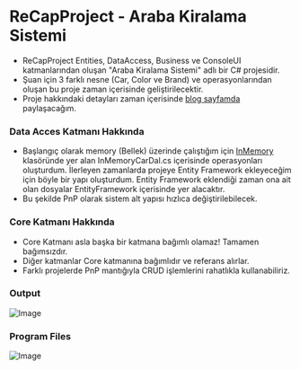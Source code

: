 # ReCapProject - Araba Kiralama Sistemi
- ReCapProject Entities, DataAccess, Business ve ConsoleUI katmanlarından oluşan "Araba Kiralama Sistemi" adlı bir C# projesidir. 
- Şuan için 3 farklı nesne (Car, Color ve Brand) ve operasyonlarından oluşan bu proje zaman içerisinde geliştirilecektir.
- Proje hakkındaki detayları zaman içerisinde [blog sayfamda](https://www.hasanbaskin.com) paylaşacağım. 


### Data Acces Katmanı Hakkında
- Başlangıç olarak memory (Bellek) üzerinde çalıştığım için [InMemory](https://github.com/hsnbskn/ReCapProject/tree/master/DataAccess/Concrete/InMemory) klasöründe yer alan InMemoryCarDal.cs içerisinde operasyonları oluşturdum. İlerleyen zamanlarda projeye Entity Framework ekleyeceğim için böyle bir yapı oluşturdum. Entity Framework eklendiği zaman ona ait olan dosyalar EntityFramework içerisinde yer alacaktır.
- Bu şekilde PnP olarak sistem alt yapısı hızlıca değiştirilebilecek.

### Core Katmanı Hakkında
- Core Katmanı asla başka bir katmana bağımlı olamaz! Tamamen bağımsızdır.
- Diğer katmanlar Core katmanına bağımlıdır ve referans alırlar.
- Farklı projelerde PnP mantığıyla CRUD işlemlerini rahatlıkla kullanabiliriz.

### Output

![Image](https://i.hizliresim.com/8wyFSc.png)

### Program Files

![Image](https://i.hizliresim.com/QRlI1G.png)
